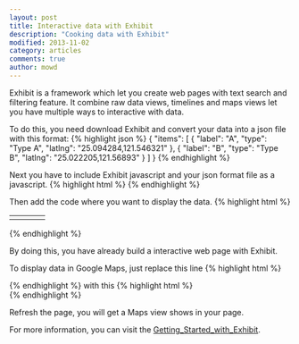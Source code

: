 ```yaml
---
layout: post
title: Interactive data with Exhibit
description: "Cooking data with Exhibit"
modified: 2013-11-02
category: articles
comments: true
author: mowd
---
```


Exhibit is a framework which let you create web pages with text search and filtering feature. It combine raw data views, timelines and maps views let you have multiple ways to interactive with data.

To do this, you need download Exhibit and convert your data into a json file with this format:
{% highlight json %}
{
  "items": [
    {
      "label": "A",
      "type": "Type A",
      "latlng": "25.094284,121.546321"
    },
    {
      "label": "B",
      "type": "Type B",
      "latlng": "25.022205,121.56893"
    }
  ]
}
{% endhighlight %}

Next you have to include Exhibit javascript and your json format file as a javascript.
{% highlight html %}
    <link href="data.js" type="application/json" rel="exhibit/data" />
    <script src="api/exhibit-api.js" type="text/javascript"></script>
{% endhighlight %}

Then add the code where you want to display the data.
{% highlight html %}
<table width="100%">
  <tr valign="top">
      <td ex:role="viewPanel">
          <div ex:role="view" style="word-break: break-all;"></div>
      </td>
      <td width="25%">
          <div ex:role="facet" ex:facetClass="TextSearch"></div>
          <div ex:role="facet" ex:expression=".type" ex:facetLabel="Type"></div>
      </td>
  </tr>
</table>
{% endhighlight %}

By doing this, you have already build a interactive web page with Exhibit.


To display data in Google Maps, just replace this line
{% highlight html %}
<div ex:role="view" style="word-break: break-all;"></div>
{% endhighlight %}
with this
{% highlight html %}
<div style="width: 1000px" ex:role="view"
ex:viewClass="Map"
ex:label="label"
ex:latlng=".latlng"
ex:center="24.056558,121.025307"
ex:zoom="8"
ex:mapHeight="1000"
ex:showHeader="false"></div>
{% endhighlight %}


Refresh the page, you will get a Maps view shows in your page.


For more information, you can visit the [Getting_Started_with_Exhibit](http://simile-widgets.org/wiki/Getting_Started_with_Exhibit).
